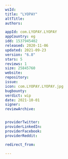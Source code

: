 ```yaml
---
wsId: 
title: "LYOPAY"
altTitle: 
authors:

appId: com.LYOPAY.LYOPAY
appCountry: eg
idd: 1537945402
released: 2020-11-06
updated: 2021-09-23
version: "6.8"
stars: 5
reviews: 1
size: 25845760
website: 
repository: 
issue: 
icon: com.LYOPAY.LYOPAY.jpg
bugbounty: 
verdict: wip
date: 2021-10-01
signer: 
reviewArchive:


providerTwitter: 
providerLinkedIn: 
providerFacebook: 
providerReddit: 

redirect_from:

---
```


